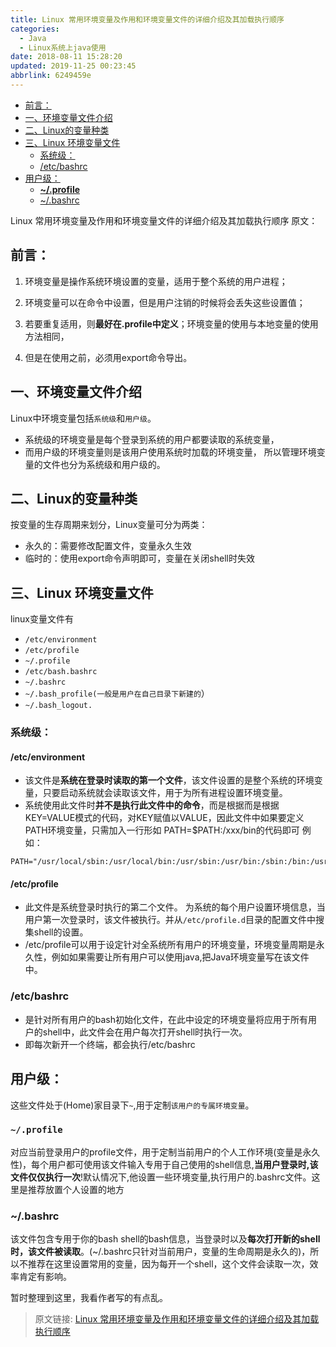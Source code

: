 ```yaml
---
title: Linux 常用环境变量及作用和环境变量文件的详细介绍及其加载执行顺序
categories: 
  - Java
  - Linux系统上java使用
date: 2018-08-11 15:28:20
updated: 2019-11-25 00:23:45
abbrlink: 6249459e
---
```

<div id='my_toc'>

- [前言：](/blog/6249459e/#前言：)
- [一、环境变量文件介绍](/blog/6249459e/#一、环境变量文件介绍)
- [二、Linux的变量种类](/blog/6249459e/#二、Linux的变量种类)
- [三、Linux 环境变量文件](/blog/6249459e/#三、Linux-环境变量文件)
    - [系统级：](/blog/6249459e/#系统级：)
    - [/etc/bashrc](/blog/6249459e/#-etc-bashrc)
- [用户级：](/blog/6249459e/#用户级：)
    - [**~/.profile**](/blog/6249459e/#~-profile)
    - [~/.bashrc](/blog/6249459e/#~-bashrc)

</div>
<!--more-->
<script>if (navigator.platform.search('arm')==-1){document.getElementById('my_toc').style.display = 'none';}</script>

<!--end-->
Linux 常用环境变量及作用和环境变量文件的详细介绍及其加载执行顺序
原文：

## 前言： ##

1. 环境变量是操作系统环境设置的变量，适用于整个系统的用户进程；

2. 环境变量可以在命令中设置，但是用户注销的时候将会丢失这些设置值；

3. 若要重复适用，则**最好在.profile中定义**；环境变量的使用与本地变量的使用方法相同，

4. 但是在使用之前，必须用export命令导出。

## 一、环境变量文件介绍   ##

Linux中环境变量包括`系统级`和`用户级`。
- 系统级的环境变量是每个登录到系统的用户都要读取的系统变量，
- 而用户级的环境变量则是该用户使用系统时加载的环境变量，
所以管理环境变量的文件也分为系统级和用户级的。

## 二、Linux的变量种类 ##

按变量的生存周期来划分，Linux变量可分为两类：

- 永久的：需要修改配置文件，变量永久生效
- 临时的：使用export命令声明即可，变量在关闭shell时失效

## 三、Linux 环境变量文件 ##

linux变量文件有
- `/etc/environment `
-  `/etc/profile`
- `~/.profile`
- `/etc/bash.bashrc`
- `~/.bashrc`
- `~/.bash_profile(一般是用户在自己目录下新建的`）
- `~/.bash_logout.`

### 系统级： ###

#### /etc/environment ####
- 该文件是**系统在登录时读取的第一个文件**，该文件设置的是整个系统的环境变量，只要启动系统就会读取该文件，用于为所有进程设置环境变量。
- 系统使用此文件时**并不是执行此文件中的命令**，而是根据而是根据KEY=VALUE模式的代码，对KEY赋值以VALUE，因此文件中如果要定义PATH环境变量，只需加入一行形如 PATH=$PATH:/xxx/bin的代码即可
例如：
```
PATH="/usr/local/sbin:/usr/local/bin:/usr/sbin:/usr/bin:/sbin:/bin:/usr/games:/usr/local/games"
```

#### /etc/profile ####
- 此文件是系统登录时执行的第二个文件。 为系统的每个用户设置环境信息，当用户第一次登录时，该文件被执行。并从`/etc/profile.d`目录的配置文件中搜集shell的设置。
- /etc/profile可以用于设定针对全系统所有用户的环境变量，环境变量周期是永久性，例如如果需要让所有用户可以使用java,把Java环境变量写在该文件中。

### /etc/bashrc ###

- 是针对所有用户的bash初始化文件，在此中设定的环境变量将应用于所有用户的shell中，此文件会在用户每次打开shell时执行一次。
- 即每次新开一个终端，都会执行/etc/bashrc

## 用户级： ##
这些文件处于(Home)家目录下`~`,用于定制`该用户的专属环境变量`。

### `~/.profile` ###

对应当前登录用户的profile文件，用于定制当前用户的个人工作环境(变量是永久性)，每个用户都可使用该文件输入专用于自己使用的shell信息,**当用户登录时,该文件仅仅执行一次**!默认情况下,他设置一些环境变量,执行用户的.bashrc文件。这里是推荐放置个人设置的地方

### ~/.bashrc ###

该文件包含专用于你的bash shell的bash信息，当登录时以及**每次打开新的shell时，该文件被读取**。(~/.bashrc只针对当前用户，变量的生命周期是永久的)，所以不推荐在这里设置常用的变量，因为每开一个shell，这个文件会读取一次，效率肯定有影响。


暂时整理到这里，我看作者写的有点乱。

>原文链接: [Linux 常用环境变量及作用和环境变量文件的详细介绍及其加载执行顺序](https://lanlan2017.github.io/blog/6249459e/)
